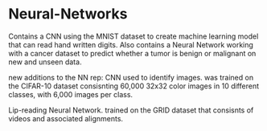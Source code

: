 # Neural-Networks
 Contains a CNN using the MNIST dataset to create machine learning model that can read hand written digits.
 Also contains a Neural Network working with a cancer dataset to predict whether a tumor is benign or malignant on new and unseen data.

 new additions to the NN rep:
 CNN used to identify images. was trained on the CIFAR-10 dataset consisnting 60,000 32x32 color images in 10 different classes, with 6,000 images per class.

 Lip-reading Neural Network. trained on the GRID dataset that consisnts of videos and associated alignments.
 

